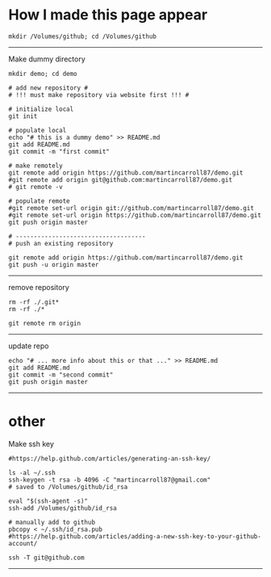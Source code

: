 How I made this page appear
===================================

```shell
mkdir /Volumes/github; cd /Volumes/github
```

-----------------------------------
Make dummy directory
```shell
mkdir demo; cd demo

# add new repository #
# !!! must make repository via website first !!! #

# initialize local
git init

# populate local
echo "# this is a dummy demo" >> README.md
git add README.md
git commit -m "first commit"

# make remotely
git remote add origin https://github.com/martincarroll87/demo.git
#git remote add origin git@github.com:martincarroll87/demo.git  
# git remote -v

# populate remote
#git remote set-url origin git://github.com/martincarroll87/demo.git
#git remote set-url origin https://github.com/martincarroll87/demo.git
git push origin master

# ------------------------------------
# push an existing repository 

git remote add origin https://github.com/martincarroll87/demo.git
git push -u origin master
```

-----------------------------------
remove repository

```shell
rm -rf ./.git*
rm -rf ./*

git remote rm origin
```

-----------------------------------
update repo

```shell
echo "# ... more info about this or that ..." >> README.md
git add README.md
git commit -m "second commit"
git push origin master
```

-----------------------------------
# other

Make ssh key
```shell
#https://help.github.com/articles/generating-an-ssh-key/

ls -al ~/.ssh
ssh-keygen -t rsa -b 4096 -C "martincarroll87@gmail.com"
# saved to /Volumes/github/id_rsa

eval "$(ssh-agent -s)"
ssh-add /Volumes/github/id_rsa

# manually add to github
pbcopy < ~/.ssh/id_rsa.pub
#https://help.github.com/articles/adding-a-new-ssh-key-to-your-github-account/

ssh -T git@github.com
```

-----------------------------------

